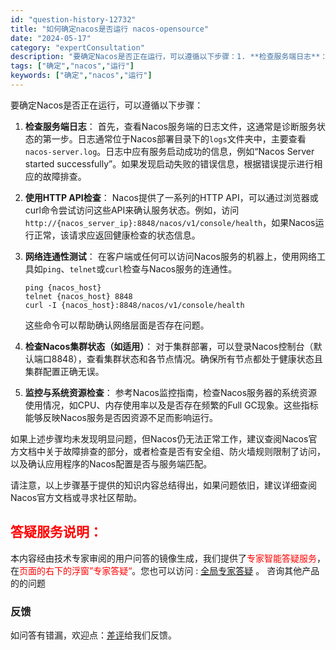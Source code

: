 ```yaml
---
id: "question-history-12732"
title: "如何确定nacos是否运行 nacos-opensource"
date: "2024-05-17"
category: "expertConsultation"
description: "要确定Nacos是否正在运行，可以遵循以下步骤：1. **检查服务端日志**：   首先，查看Nacos服务端的日志文件，这通常是诊断服务状态的第一步。日志通常位于Nacos部署目录下的`logs`文件夹中，主要查看`nacos-server.log`。日志中应有服务启动成功的信息，例如“Nacos"
tags: ["确定","nacos","运行"]
keywords: ["确定","nacos","运行"]
---
```


要确定Nacos是否正在运行，可以遵循以下步骤：

1. **检查服务端日志**：
   首先，查看Nacos服务端的日志文件，这通常是诊断服务状态的第一步。日志通常位于Nacos部署目录下的`logs`文件夹中，主要查看`nacos-server.log`。日志中应有服务启动成功的信息，例如“Nacos Server started successfully”。如果发现启动失败的错误信息，根据错误提示进行相应的故障排查。

2. **使用HTTP API检查**：
   Nacos提供了一系列的HTTP API，可以通过浏览器或curl命令尝试访问这些API来确认服务状态。例如，访问`http://{nacos_server_ip}:8848/nacos/v1/console/health`，如果Nacos运行正常，该请求应返回健康检查的状态信息。

3. **网络连通性测试**：
   在客户端或任何可以访问Nacos服务的机器上，使用网络工具如`ping`、`telnet`或`curl`检查与Nacos服务的连通性。
   ```shell
   ping {nacos_host}
   telnet {nacos_host} 8848
   curl -I {nacos_host}:8848/nacos/v1/console/health
   ```
   这些命令可以帮助确认网络层面是否存在问题。

4. **检查Nacos集群状态（如适用）**：
   对于集群部署，可以登录Nacos控制台（默认端口8848），查看集群状态和各节点情况。确保所有节点都处于健康状态且集群配置正确无误。

5. **监控与系统资源检查**：
   参考Nacos监控指南，检查Nacos服务器的系统资源使用情况，如CPU、内存使用率以及是否存在频繁的Full GC现象。这些指标能够反映Nacos服务是否因资源不足而影响运行。

如果上述步骤均未发现明显问题，但Nacos仍无法正常工作，建议查阅Nacos官方文档中关于故障排查的部分，或者检查是否有安全组、防火墙规则限制了访问，以及确认应用程序的Nacos配置是否与服务端匹配。

请注意，以上步骤基于提供的知识内容总结得出，如果问题依旧，建议详细查阅Nacos官方文档或寻求社区帮助。
## <font color="#FF0000">答疑服务说明：</font> 

本内容经由技术专家审阅的用户问答的镜像生成，我们提供了<font color="#FF0000">专家智能答疑服务</font>，在<font color="#FF0000">页面的右下的浮窗”专家答疑“</font>。您也可以访问 : [全局专家答疑](https://opensource.alibaba.com/chatBot) 。 咨询其他产品的的问题

### 反馈
如问答有错漏，欢迎点：[差评](https://ai.nacos.io/user/feedbackByEnhancerGradePOJOID?enhancerGradePOJOId=13870)给我们反馈。
